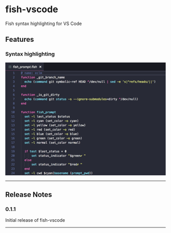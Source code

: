 # fish-vscode

Fish syntax highlighting for VS Code

## Features

### Syntax highlighting

![syntax highlighting example](./images/highlighting.png)

-----------------------------------------------------------------------------------------------------------

## Release Notes

### 0.1.1

Initial release of fish-vscode

-----------------------------------------------------------------------------------------------------------

